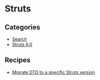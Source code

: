 # Struts

## Categories

* [Search](/recipes/java/struts/search)
* [Struts 6.0](/recipes/java/struts/migrate6)

## Recipes

* [Migrate DTD to a specific Struts version](./migratestrutsdtd.md)


